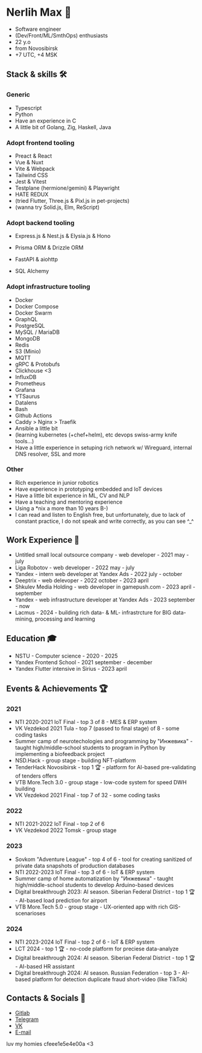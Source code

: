 # Nerlih Max 👋

- Software engineer
- (Dev/Front/ML/SmthOps) enthusiasts
- 22 y.o
- from Novosibirsk
- +7 UTC, +4 MSK

## Stack & skills 🛠️

### Generic

- Typescript
- Python
- Have an experience in C
- A little bit of Golang, Zig, Haskell, Java

### Adopt frontend tooling

- Preact & React
- Vue & Nuxt
- Vite & Webpack
- Tailwind CSS
- Jest & Vitest
- Testplane (hermione/gemini) & Playwright
- HATE REDUX
- (tried Flutter, Three.js & Pixl.js in pet-projects)
- (wanna try Solid.js, Elm, ReScript)

### Adopt backend tooling
- Express.js & Nest.js & Elysia.js & Hono
- Prisma ORM & Drizzle ORM

- FastAPI & aiohttp
- SQL Alchemy
  
### Adopt infrastructure tooling

- Docker
- Docker Compose
- Docker Swarm
- GraphQL
- PostgreSQL
- MySQL / MariaDB
- MongoDB
- Redis
- S3 (Minio)
- MQTT
- gRPC & Protobufs
- Clickhouse <3
- InfluxDB
- Prometheus
- Grafana
- YTSaurus
- Datalens
- Bash
- Github Actions
- Caddy > Nginx > Traefik
- Ansible a little bit
- (learning kubernetes (+chef+helm), etc devops swiss-army knife tools...)
- Have a little experience in setuping rich network w/ Wireguard, internal DNS resolver, SSL and more

### Other

- Rich experience in junior robotics
- Have experience in prototyping embedded and IoT devices
- Have a little bit experience in ML, CV and NLP
- Have a teaching and mentoring experience
- Using a *nix a more than 10 years B-)
- I can read and listen to English free, but unfortunately, due to lack of constant practice, I do not speak and write correctly, as you can see ^_^

## Work Experience 💼

- Untitled small local outsource company - web developer - 2021 may - july
- Liga Robotov - web developer - 2022 may - july
- Yandex - intern web developer at Yandex Ads - 2022 july - october
- Deeptrix - web delevoper - 2022 october - 2023 april
- Shkulev Media Holding - web developer in gamepush.com - 2023 april - september
- Yandex - web infrastructure developer at Yandex Ads - 2023 september - now
- Lacmus - 2024 - building rich data- & ML- infrastrcture for BIG data-mining, processing and learning 

## Education 🎓

- NSTU - Computer science - 2020 - 2025
- Yandex Frontend School - 2021 september - december
- Yandex Flutter intensive in Sirius - 2023 april

## Events & Achievements 🏆

### 2021

- NTI 2020-2021 IoT Final - top 3 of 8 - MES & ERP system
- VK Vezdekod 2021 Tula - top 7 (passed to final stage) of 8 - some coding tasks
- Summer camp of neurotechologies and programming by "Инжевика" - taught high/middle-school students to program in Python by implementing a biofeedback project
- NSD.Hack - group stage - building NFT-platform
- TenderHack Novosibirsk - top 1 🏆 - platform for AI-based pre-validating of tenders offers
- VTB More.Tech 3.0 - group stage - low-code system for speed DWH building
- VK Vezdekod 2021 Final - top 7 of 32 - some coding tasks

### 2022

- NTI 2021-2022 IoT Final - top 2 of 6
- VK Vezdekod 2022 Tomsk - group stage

### 2023

- Sovkom "Adventure League" - top 4 of 6 - tool for creating sanitized of private data snapshots of production databases
- NTI 2022-2023 IoT Final - top 3 of 6 - IoT & ERP system
- Summer camp of home automatization by "Инжевика" - taught high/middle-school students to develop Arduino-based devices
- Digital breakthrough 2023: AI season. Siberian Federal District - top 1 🏆 - AI-based load prediction for airport
- VTB More.Tech 5.0 - group stage - UX-oriented app with rich GIS-scenarioses

### 2024

- NTI 2023-2024 IoT Final - top 2 of 6 - IoT & ERP system
- LCT 2024 - top 1 🏆 - no-code platform for preciese data-analyze
- Digital breakthrough 2024: AI season. Siberian Federal District - top 1 🏆 - AI-based HR assistant
- Digital breakthrough 2024: AI season. Russian Federation - top 3 - AI-based platform for detection duplicate fraud short-video (like TikTok)

## Contacts & Socials 📮
- [Gitlab](https://gitlab.com/nerlihmax)
- [Telegram](https://t.me/nerlihmax)
- [VK](https://vk.com/nerlihmax)
- [E-mail](mailto://nerlihmax@yandex.ru)

luv my homies cfeee1e5e4e00a <3

